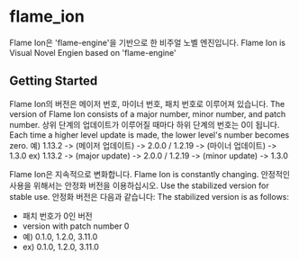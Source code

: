 # flame_ion

Flame Ion은 'flame-engine'을 기반으로 한 비주얼 노벨 엔진입니다.
Flame Ion is Visual Novel Engien based on 'flame-engine'


## Getting Started

Flame Ion의 버전은 메이저 번호, 마이너 번호, 패치 번호로 이루어져 있습니다.
The version of Flame Ion consists of a major number, minor number, and patch number.
상위 단계의 업데이트가 이루어질 때마다 하위 단계의 번호는 0이 됩니다.
Each time a higher level update is made, the lower level's number becomes zero.
예) 1.13.2 -> (메이저 업데이트) -> 2.0.0 / 1.2.19 -> (마이너 업데이트) -> 1.3.0
ex) 1.13.2 -> (major update) -> 2.0.0 / 1.2.19 -> (minor update) -> 1.3.0

Flame Ion은 지속적으로 변화합니다.
Flame Ion is constantly changing.
안정적인 사용을 위해서는 안정화 버전을 이용하십시오.
Use the stabilized version for stable use.
안정화 버전은 다음과 같습니다:
The stabilized version is as follows:
  - 패치 번호가 0인 버전
  - version with patch number 0
  - 예) 0.1.0, 1.2.0, 3.11.0
  - ex) 0.1.0, 1.2.0, 3.11.0